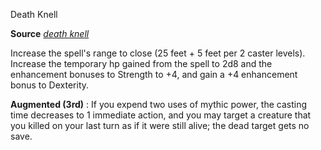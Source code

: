 Death Knell

**Source** [_death knell_](spells/deathKnell.md#_death-knell)

Increase the spell's range to close (25 feet + 5 feet per 2 caster levels). Increase the temporary hp gained from the spell to 2d8 and the enhancement bonuses to Strength to +4, and gain a +4 enhancement bonus to Dexterity.

**Augmented (3rd)** : If you expend two uses of mythic power, the casting time decreases to 1 immediate action, and you may target a creature that you killed on your last turn as if it were still alive; the dead target gets no save.

